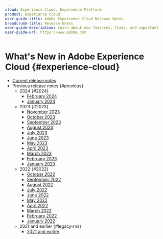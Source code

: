 ```yaml
---
cloud: Experience Cloud, Experience Platform
product: experience cloud
user-guide-title: Adobe Experience Cloud Release Notes
breadcrumb-title: Release Notes
user-guide-description: Learn about new features, fixes, and important notices in Adobe Experience Cloud and Experience Platform.
user-guide-url: https://www.adobe.com
---
```


# What's New in Adobe Experience Cloud {#experience-cloud}

+ [Current release notes](current.md)
+ Previous release notes {#previous}
  + 2024 {#2024}
    + [February 2024](c-legacy-releases/2024/02142024.md)  
    + [January 2024](c-legacy-releases/2024/01112024.md)    
  + 2023 {#2023}
    + [November 2023](c-legacy-releases/2023/10252023.md)
    + [October 2023](c-legacy-releases/2023/10042023.md)    
    + [September 2023](c-legacy-releases/2023/09132023.md)
    + [August 2023](c-legacy-releases/2023/08092023.md)  
    + [July 2023](c-legacy-releases/2023/07122023.md)
    + [June 2023](c-legacy-releases/2023/06072023.md)   
    + [May 2023](c-legacy-releases/2023/05102023.md)
    + [April 2023](c-legacy-releases/2023/04122023.md)
    + [March 2023](c-legacy-releases/2023/03082023.md)
    + [February 2023](c-legacy-releases/2023/02082023.md)  
    + [January 2023](c-legacy-releases/2023/01112023.md)    
  + 2022 {#2022}
    + [October 2022](c-legacy-releases/2022/10052022.md)  
    + [September 2022](c-legacy-releases/2022/09072022.md)   
    + [August 2022](c-legacy-releases/2022/08172022.md)   
    + [July 2022](c-legacy-releases/2022/07202022.md)  
    + [June 2022](c-legacy-releases/2022/06152022.md)   
    + [May 2022](c-legacy-releases/2022/05182022.md)
    + [April 2022](c-legacy-releases/2022/04202022.md)
    + [March 2022](c-legacy-releases/2022/03232022.md)
    + [February 2022](c-legacy-releases/2022/02162022.md)
    + [January 2022](c-legacy-releases/2022/01192022.md)
  + 2021 and earlier {#legacy-rns}
    + [2021 and earlier](c-legacy-releases/2022-earlier.md)